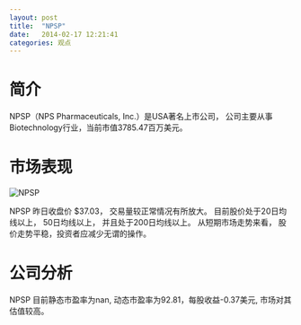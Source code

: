 ```yaml
---
layout: post
title:  "NPSP"
date:   2014-02-17 12:21:41
categories: 观点
---
```


# 简介
NPSP（NPS Pharmaceuticals, Inc.）是USA著名上市公司，
公司主要从事Biotechnology行业，当前市值3785.47百万美元。

# 市场表现

![NPSP](http://finviz.com/chart.ashx?t=NPSP&ty=c&ta=1&p=d&s=l)

NPSP 昨日收盘价 $37.03，
交易量较正常情况有所放大。
目前股价处于20日均线以上，
50日均线以上，
并且处于200日均线以上。
从短期市场走势来看，
股价走势平稳，投资者应减少无谓的操作。

# 公司分析
NPSP 目前静态市盈率为nan, 动态市盈率为92.81，每股收益-0.37美元,
市场对其估值较高。
